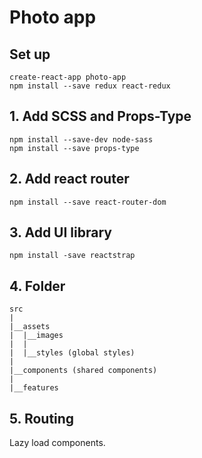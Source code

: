 # Photo app

## Set up

```
create-react-app photo-app
npm install --save redux react-redux
```

## 1. Add SCSS and Props-Type

```
npm install --save-dev node-sass
npm install --save props-type
```

## 2. Add react router

```
npm install --save react-router-dom
```

## 3. Add UI library

```
npm install -save reactstrap
```

## 4. Folder

```
src
|
|__assets
|  |__images
|  |
|  |__styles (global styles)
|
|__components (shared components)
|
|__features
```

## 5. Routing

Lazy load components.
